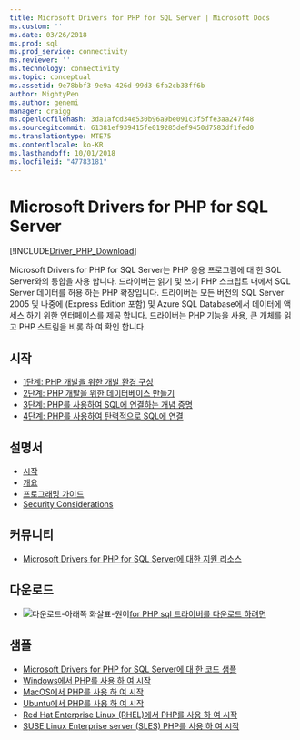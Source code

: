 ```yaml
---
title: Microsoft Drivers for PHP for SQL Server | Microsoft Docs
ms.custom: ''
ms.date: 03/26/2018
ms.prod: sql
ms.prod_service: connectivity
ms.reviewer: ''
ms.technology: connectivity
ms.topic: conceptual
ms.assetid: 9e78bbf3-9e9a-426d-99d3-6fa2cb33ff6b
author: MightyPen
ms.author: genemi
manager: craigg
ms.openlocfilehash: 3da1afcd34e530b96a9be091c3f5ffe3aa247f48
ms.sourcegitcommit: 61381ef939415fe019285def9450d7583df1fed0
ms.translationtype: MTE75
ms.contentlocale: ko-KR
ms.lasthandoff: 10/01/2018
ms.locfileid: "47783181"
---
```

# <a name="microsoft-drivers-for-php-for-sql-server"></a>Microsoft Drivers for PHP for SQL Server

[!INCLUDE[Driver_PHP_Download](../../includes/driver_php_download.md)]

Microsoft Drivers for PHP for SQL Server는 PHP 응용 프로그램에 대 한 SQL Server와의 통합을 사용 합니다. 드라이버는 읽기 및 쓰기 PHP 스크립트 내에서 SQL Server 데이터를 허용 하는 PHP 확장입니다. 드라이버는 모든 버전의 SQL Server 2005 및 나중에 (Express Edition 포함) 및 Azure SQL Database에서 데이터에 액세스 하기 위한 인터페이스를 제공 합니다. 드라이버는 PHP 기능을 사용, 큰 개체를 읽고 PHP 스트림을 비롯 하 여 확인 합니다.  
  
## <a name="getting-started"></a>시작  
* [1단계: PHP 개발을 위한 개발 환경 구성](step-1-configure-development-environment-for-php-development.md)  
* [2단계: PHP 개발을 위한 데이터베이스 만들기](step-2-create-a-sql-database-for-php-development.md)  
* [3단계: PHP를 사용하여 SQL에 연결하는 개념 증명](step-3-proof-of-concept-connecting-to-sql-using-php.md)  
* [4단계: PHP를 사용하여 탄력적으로 SQL에 연결](step-4-connect-resiliently-to-sql-with-php.md)  
  
## <a name="documentation"></a>설명서  
* [시작](getting-started-with-the-php-sql-driver.md)
* [개요](overview-of-the-php-sql-driver.md)
* [프로그래밍 가이드](programming-guide-for-php-sql-driver.md) 
* [Security Considerations](security-considerations-for-php-sql-driver.md)
  
## <a name="community"></a>커뮤니티  
* [Microsoft Drivers for PHP for SQL Server에 대한 지원 리소스](support-resources-for-the-php-sql-driver.md)
  
## <a name="download"></a>다운로드  
* ![다운로드-아래쪽 화살표-원이](../../ssdt/media/download.png)[for PHP sql 드라이버를 다운로드 하려면](download-drivers-php-sql-server.md)
  
## <a name="samples"></a>샘플  
* [Microsoft Drivers for PHP for SQL Server에 대 한 코드 샘플](code-samples-for-php-sql-driver.md)
* [Windows에서 PHP를 사용 하 여 시작](https://www.microsoft.com/sql-server/developer-get-started/php/windows/)
* [MacOS에서 PHP를 사용 하 여 시작](https://www.microsoft.com/sql-server/developer-get-started/php/mac/)
* [Ubuntu에서 PHP를 사용 하 여 시작](https://www.microsoft.com/sql-server/developer-get-started/php/ubuntu/)
* [Red Hat Enterprise Linux (RHEL)에서 PHP를 사용 하 여 시작](https://www.microsoft.com/sql-server/developer-get-started/php/rhel/)
* [SUSE Linux Enterprise server (SLES) PHP를 사용 하 여 시작](https://www.microsoft.com/sql-server/developer-get-started/php/sles/)
